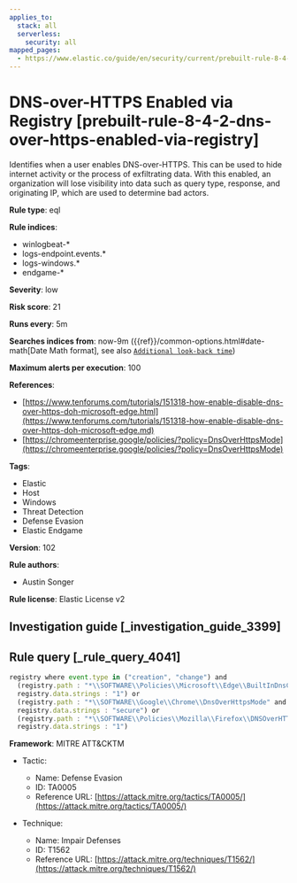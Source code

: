 ```yaml
---
applies_to:
  stack: all
  serverless:
    security: all
mapped_pages:
  - https://www.elastic.co/guide/en/security/current/prebuilt-rule-8-4-2-dns-over-https-enabled-via-registry.html
---
```


# DNS-over-HTTPS Enabled via Registry [prebuilt-rule-8-4-2-dns-over-https-enabled-via-registry]

Identifies when a user enables DNS-over-HTTPS. This can be used to hide internet activity or the process of exfiltrating data. With this enabled, an organization will lose visibility into data such as query type, response, and originating IP, which are used to determine bad actors.

**Rule type**: eql

**Rule indices**:

* winlogbeat-*
* logs-endpoint.events.*
* logs-windows.*
* endgame-*

**Severity**: low

**Risk score**: 21

**Runs every**: 5m

**Searches indices from**: now-9m ({{ref}}/common-options.html#date-math[Date Math format], see also [`Additional look-back time`](docs-content://solutions/security/detect-and-alert/create-detection-rule.md#rule-schedule))

**Maximum alerts per execution**: 100

**References**:

* [https://www.tenforums.com/tutorials/151318-how-enable-disable-dns-over-https-doh-microsoft-edge.html](https://www.tenforums.com/tutorials/151318-how-enable-disable-dns-over-https-doh-microsoft-edge.md)
* [https://chromeenterprise.google/policies/?policy=DnsOverHttpsMode](https://chromeenterprise.google/policies/?policy=DnsOverHttpsMode)

**Tags**:

* Elastic
* Host
* Windows
* Threat Detection
* Defense Evasion
* Elastic Endgame

**Version**: 102

**Rule authors**:

* Austin Songer

**Rule license**: Elastic License v2

## Investigation guide [_investigation_guide_3399]



## Rule query [_rule_query_4041]

```js
registry where event.type in ("creation", "change") and
  (registry.path : "*\\SOFTWARE\\Policies\\Microsoft\\Edge\\BuiltInDnsClientEnabled" and
  registry.data.strings : "1") or
  (registry.path : "*\\SOFTWARE\\Google\\Chrome\\DnsOverHttpsMode" and
  registry.data.strings : "secure") or
  (registry.path : "*\\SOFTWARE\\Policies\\Mozilla\\Firefox\\DNSOverHTTPS" and
  registry.data.strings : "1")
```

**Framework**: MITRE ATT&CKTM

* Tactic:

    * Name: Defense Evasion
    * ID: TA0005
    * Reference URL: [https://attack.mitre.org/tactics/TA0005/](https://attack.mitre.org/tactics/TA0005/)

* Technique:

    * Name: Impair Defenses
    * ID: T1562
    * Reference URL: [https://attack.mitre.org/techniques/T1562/](https://attack.mitre.org/techniques/T1562/)



